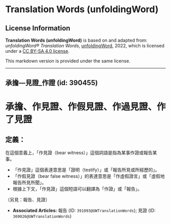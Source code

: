 # Translation Words (unfoldingWord)

## License Information

**Translation Words (unfoldingWord)** is based on and adapted from: _unfoldingWord® Translation Words_, [unfoldingWord](https://unfoldingword.org/utw), 2022, which is licensed under a [CC BY-SA 4.0 license](https://creativecommons.org/licenses/by-sa/4.0/legalcode.en).

This markdown version is provided under the same license.



--------------------------------

## 承擔—見證_作證 (id: 390455)

承擔、作見證、作假見證、作過見證、作了見證
=====================

定義：
---

在這個意義上，「作見證（bear witness）」這個詞語是指為某事作證或報告某事。

* 「作見證」這個表達意思是「證明（testify）」或「報告所見或所經歷的」。
* 「作假見證（bear false witness）」的表達意思是「作虛假證言」或「虛假地報告所見所聞」。
* 根據上下文，「作見證」這個短語可以翻譯為「作證」或「報告」。

（另見：報告、見證）

* **Associated Articles:** 報告 (ID: `391093@UWTranslationWords`); 見證 (ID: `369026@UWTranslationWords`)

